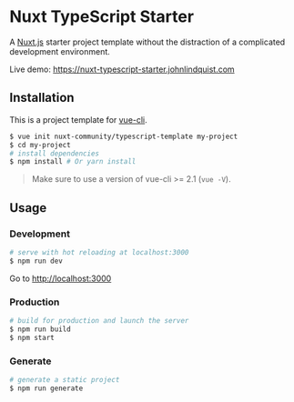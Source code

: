 # Nuxt TypeScript Starter

A [Nuxt.js](https://github.com/nuxt/nuxt.js) starter project template without the distraction of a complicated development environment.

Live demo: https://nuxt-typescript-starter.johnlindquist.com

## Installation

This is a project template for [vue-cli](https://github.com/vuejs/vue-cli).

``` bash
$ vue init nuxt-community/typescript-template my-project
$ cd my-project
# install dependencies
$ npm install # Or yarn install
```

> Make sure to use a version of vue-cli >= 2.1 (`vue -V`).

## Usage

### Development

``` bash
# serve with hot reloading at localhost:3000
$ npm run dev
```

Go to [http://localhost:3000](http://localhost:3000)

### Production

``` bash
# build for production and launch the server
$ npm run build
$ npm start
```

### Generate

``` bash
# generate a static project
$ npm run generate
```
